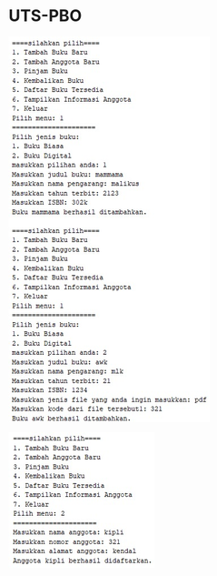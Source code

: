 # UTS-PBO

![alt text](https://github.com/malikus-shaleh/UTS-PBO/blob/main/foto%20interaksi%20dengan%20program/1.jpg?raw=true)

![alt text](https://github.com/malikus-shaleh/UTS-PBO/blob/main/foto%20interaksi%20dengan%20program/2.jpg?raw=true)
